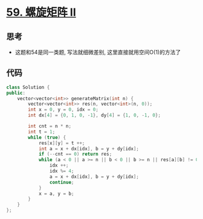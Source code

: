 # [59. 螺旋矩阵 II](https://leetcode.cn/problems/spiral-matrix-ii/description/)

## 思考

- 这题和54是同一类题, 写法就细微差别, 这里直接就用空间O(1)的方法了

## 代码

```c++
class Solution {
public:
    vector<vector<int>> generateMatrix(int n) {
        vector<vector<int>> res(n, vector<int>(n, 0));
        int x = 0, y = 0, idx = 0;
        int dx[4] = {0, 1, 0, -1}, dy[4] = {1, 0, -1, 0};

        int cnt = n * n;
        int t = 1;
        while (true) {
            res[x][y] = t ++;
            int a = x + dx[idx], b = y + dy[idx];
            if (--cnt == 0) return res;
            while (a < 0 || a >= n || b < 0 || b >= n || res[a][b] != 0) {
                idx ++;
                idx %= 4;
                a = x + dx[idx], b = y + dy[idx];
                continue;
            }
            x = a, y = b;
        }
    }
};
```
